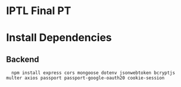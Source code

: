 # IPTL Final PT

# Install Dependencies
   ## Backend
      npm install express cors mongoose dotenv jsonwebtoken bcryptjs multer axios passport passport-google-oauth20 cookie-session